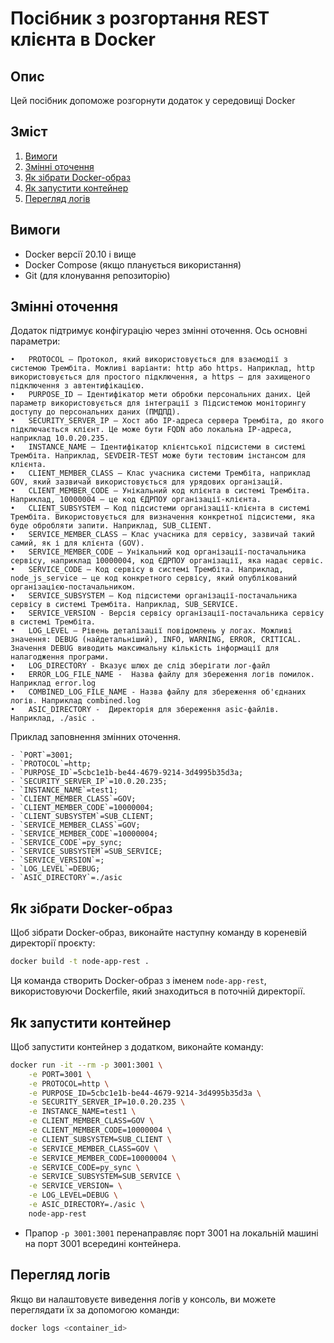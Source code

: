 # Посібник з розгортання REST клієнта в Docker

## Опис

Цей посібник допоможе розгорнути додаток у середовищі Docker

## Зміст

1. [Вимоги](#вимоги)
2. [Змінні оточення](#змінні-оточення)
3. [Як зібрати Docker-образ](#як-зібрати-docker-образ)
4. [Як запустити контейнер](#як-запустити-контейнер)
5. [Перегляд логів](#перегляд-логів)

[//]: # (6. [Використання змінних оточення для конфігурації]&#40;#використання-змінних-оточення-для-конфігурації&#41;)

[//]: # (7. [Використання конфігураційного файлу]&#40;#використання-конфігураційного-файлу&#41;)

## Вимоги

- Docker версії 20.10 і вище
- Docker Compose (якщо планується використання)
- Git (для клонування репозиторію)

## Змінні оточення

Додаток підтримує конфігурацію через змінні оточення. Ось основні параметри:

 	•	PROTOCOL – Протокол, який використовується для взаємодії з системою Трембіта. Можливі варіанти: http або https. Наприклад, http використовується для простого підключення, а https – для захищеного підключення з автентифікацією.
	•	PURPOSE_ID – Ідентифікатор мети обробки персональних даних. Цей параметр використовується для інтеграції з Підсистемою моніторингу доступу до персональних даних (ПМДПД).
	•	SECURITY_SERVER_IP – Хост або IP-адреса сервера Трембіта, до якого підключається клієнт. Це може бути FQDN або локальна IP-адреса, наприклад 10.0.20.235.
	•	INSTANCE_NAME – Ідентифікатор клієнтської підсистеми в системі Трембіта. Наприклад, SEVDEIR-TEST може бути тестовим інстансом для клієнта.
	•	CLIENT_MEMBER_CLASS – Клас учасника системи Трембіта, наприклад GOV, який зазвичай використовується для урядових організацій.
	•	CLIENT_MEMBER_CODE – Унікальний код клієнта в системі Трембіта. Наприклад, 10000004 – це код ЄДРПОУ організації-клієнта.
	•	CLIENT_SUBSYSTEM – Код підсистеми організації-клієнта в системі Трембіта. Використовується для визначення конкретної підсистеми, яка буде обробляти запити. Наприклад, SUB_CLIENT.
	•	SERVICE_MEMBER_CLASS – Клас учасника для сервісу, зазвичай такий самий, як і для клієнта (GOV).
	•	SERVICE_MEMBER_CODE – Унікальний код організації-постачальника сервісу, наприклад 10000004, код ЄДРПОУ організації, яка надає сервіс.
	•	SERVICE_CODE – Код сервісу в системі Трембіта. Наприклад, node_js_service – це код конкретного сервісу, який опублікований організацією-постачальником.
	•	SERVICE_SUBSYSTEM – Код підсистеми організації-постачальника сервісу в системі Трембіта. Наприклад, SUB_SERVICE.
    •	SERVICE_VERSION - Версія сервісу організації-постачальника сервісу в системі Трембіта.
	•	LOG_LEVEL – Рівень деталізації повідомлень у логах. Можливі значення: DEBUG (найдетальніший), INFO, WARNING, ERROR, CRITICAL. Значення DEBUG виводить максимальну кількість інформації для налагодження програми.
 	•	LOG_DIRECTORY - Вказує шлюх де слід зберігати лог-файл
 	•	ERROR_LOG_FILE_NAME -  Назва файлу для збереження логів помилок. Наприклад error.log
 	•	COMBINED_LOG_FILE_NAME - Назва файлу для збереження об'єднаних логів. Наприклад combined.log 
 	•	ASIC_DIRECTORY -  Директорія для збереження asic-файлів. Наприклад, ./asic .

Приклад заповнення змінних оточення.
```env
- `PORT`=3001;
- `PROTOCOL`=http;
- `PURPOSE_ID`=5cbc1e1b-be44-4679-9214-3d4995b35d3a;
- `SECURITY_SERVER_IP`=10.0.20.235;
- `INSTANCE_NAME`=test1;
- `CLIENT_MEMBER_CLASS`=GOV;
- `CLIENT_MEMBER_CODE`=10000004;
- `CLIENT_SUBSYSTEM`=SUB_CLIENT;
- `SERVICE_MEMBER_CLASS`=GOV;
- `SERVICE_MEMBER_CODE`=10000004;
- `SERVICE_CODE`=py_sync;
- `SERVICE_SUBSYSTEM`=SUB_SERVICE; 
- `SERVICE_VERSION`=;
- `LOG_LEVEL`=DEBUG;
- `ASIC_DIRECTORY`=./asic
```

## Як зібрати Docker-образ

Щоб зібрати Docker-образ, виконайте наступну команду в кореневій директорії проєкту:

```bash
docker build -t node-app-rest .
```

Ця команда створить Docker-образ з іменем `node-app-rest`, використовуючи Dockerfile, який знаходиться в поточній директорії.

## Як запустити контейнер

Щоб запустити контейнер з додатком, виконайте команду:

```bash
docker run -it --rm -p 3001:3001 \
    -e PORT=3001 \
    -e PROTOCOL=http \
    -e PURPOSE_ID=5cbc1e1b-be44-4679-9214-3d4995b35d3a \
    -e SECURITY_SERVER_IP=10.0.20.235 \
    -e INSTANCE_NAME=test1 \
    -e CLIENT_MEMBER_CLASS=GOV \
    -e CLIENT_MEMBER_CODE=10000004 \
    -e CLIENT_SUBSYSTEM=SUB_CLIENT \
    -e SERVICE_MEMBER_CLASS=GOV \
    -e SERVICE_MEMBER_CODE=10000004 \
    -e SERVICE_CODE=py_sync \
    -e SERVICE_SUBSYSTEM=SUB_SERVICE \
    -e SERVICE_VERSION= \
    -e LOG_LEVEL=DEBUG \
    -e ASIC_DIRECTORY=./asic \
    node-app-rest
```

- Прапор `-p 3001:3001` перенаправляє порт 3001 на локальній машині на порт 3001 всередині контейнера.


## Перегляд логів

Якщо ви налаштовуєте виведення логів у консоль, ви можете переглядати їх за допомогою команди:

```bash
docker logs <container_id>
```